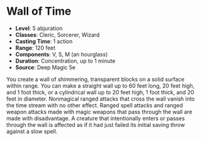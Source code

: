 # Wall of Time

- **Level**: 5 abjuration
- **Classes**: Cleric, Sorcerer, Wizard
- **Casting Time**: 1 action
- **Range**: 120 feet
- **Components**: V, S, M (an hourglass)
- **Duration**: Concentration, up to 1 minute
- **Source**: Deep Magic 5e

You create a wall of shimmering, transparent blocks on a solid surface within range. You can make a straight wall up to 60 feet long, 20 feet high, and 1 foot thick, or a cylindrical wall up to 20 feet high, 1 foot thick, and 20 feet in diameter. Nonmagical ranged attacks that cross the wall vanish into the time stream with no other effect. Ranged spell attacks and ranged weapon attacks made with magic weapons that pass through the wall are made with disadvantage. A creature that intentionally enters or passes through the wall is affected as if it had just failed its initial saving throw against a slow spell.

